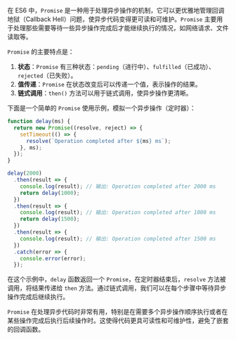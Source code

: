 在 ES6 中，`Promise` 是一种用于处理异步操作的机制，它可以更优雅地管理回调地狱（Callback Hell）问题，使异步代码变得更可读和可维护。`Promise` 主要用于处理那些需要等待一些异步操作完成后才能继续执行的情况，如网络请求、文件读取等。

`Promise` 的主要特点是：

1. **状态**：`Promise` 有三种状态：`pending`（进行中）、`fulfilled`（已成功）、`rejected`（已失败）。
2. **值传递**：`Promise` 在状态改变后可以传递一个值，表示操作的结果。
3. **链式调用**：`then()` 方法可以用于链式调用，使异步操作更清晰。

下面是一个简单的 `Promise` 使用示例，模拟一个异步操作（定时器）：

```javascript
function delay(ms) {
  return new Promise((resolve, reject) => {
    setTimeout(() => {
      resolve(`Operation completed after ${ms} ms`);
    }, ms);
  });
}

delay(2000)
  .then(result => {
    console.log(result); // 输出: Operation completed after 2000 ms
    return delay(1000);
  })
  .then(result => {
    console.log(result); // 输出: Operation completed after 1000 ms
    return delay(1500);
  })
  .then(result => {
    console.log(result); // 输出: Operation completed after 1500 ms
  })
  .catch(error => {
    console.error(error);
  });
```

在这个示例中，`delay` 函数返回一个 `Promise`，在定时器结束后，`resolve` 方法被调用，将结果传递给 `then` 方法。通过链式调用，我们可以在每个步骤中等待异步操作完成后继续执行。

`Promise` 在处理异步代码时非常有用，特别是在需要多个异步操作顺序执行或者在某些操作完成后执行后续操作时。这使得代码更具可读性和可维护性，避免了嵌套的回调函数。